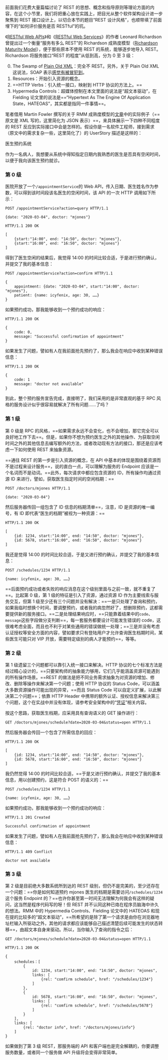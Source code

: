 前面我们花费大量篇幅讨论了 REST 的思想、概念和指导原则等理论方面的内容，在这个小节里，我们将把重心放在实践上，把目光从整个软件架构设计进一步聚焦到 REST 接口设计上，以切合本节的题目“REST 设计风格”，也顺带填了前面埋下的“如何评价服务是否 RESTful”的坑。

《[RESTful Web APIs](https://book.douban.com/subject/22139962/)》和《[RESTful Web Services](https://book.douban.com/subject/2054201/)》的作者 Leonard Richardson 曾提出过一个衡量“服务有多么 REST”的 Richardson 成熟度模型（[Richardson Maturity Model](https://martinfowler.com/articles/richardsonMaturityModel.html)），便于那些原本不使用 REST 的系统，能够逐步地导入 REST。Richardson 将服务接口“REST 的程度”从低到高，分为 0 至 3 级：

0. The Swamp of [Plain Old XML](https://en.wikipedia.org/wiki/Plain_Old_XML)：完全不 REST。另外，关于 Plain Old XML 这说法，SOAP 表示[感觉有被冒犯到](https://baike.baidu.com/item/%E6%84%9F%E8%A7%89%E6%9C%89%E8%A2%AB%E5%86%92%E7%8A%AF%E5%88%B0)。
1. Resources：开始引入资源的概念。
2. ==HTTP Verbs：引入统一接口，映射到 HTTP 协议的方法上。==
3. Hypermedia Controls：超媒体控制在本文里面的说法是“超文本驱动”，在 Fielding 论文里的说法是==“Hypertext As The Engine Of Application State，HATEOAS”，其实都是指同一件事情==。

笔者借用 Martin Fowler 撰写的关于 RMM 成熟度模型的[文章](https://martinfowler.com/articles/richardsonMaturityModel.html)中的实际例子（==原文是 XML 写的，这里简化为 JSON 表示）==，来具体展示一下四种不同程度的 REST 反应到实际接口中会是怎样的。假设你是一名软件工程师，接到需求（原文中的需求复杂一些，这里简化了）的 UserStory 描述是这样的：

医生预约系统

作为一名病人，我想要从系统中得知指定日期内我熟悉的医生是否具有空闲时间，以便于我向该医生预约就诊。

### 第 0 级
医院开放了一个`/appointmentService`的 Web API，传入日期、医生姓名作为参数，可以得到该时间段该名医生的空闲时间，该 API 的一次 HTTP 调用如下所示：

```
POST /appointmentService?action=query HTTP/1.1

{date: "2020-03-04", doctor: "mjones"}
```

```
HTTP/1.1 200 OK

[
	{start:"14:00", end: "14:50", doctor: "mjones"},
	{start:"16:00", end: "16:50", doctor: "mjones"}
]
```

得到了医生空闲的结果后，我觉得 14:00 的时间比较合适，于是进行预约确认，并提交了我的基本信息：

```
POST /appointmentService?action=confirm HTTP/1.1

{
	appointment: {date: "2020-03-04", start:"14:00", doctor: "mjones"},
	patient: {name: icyfenix, age: 30, ……}
}
```

如果预约成功，那我能够收到一个预约成功的响应：

```
HTTP/1.1 200 OK

{
	code: 0,
	message: "Successful confirmation of appointment"
}
```

如果发生了问题，譬如有人在我前面抢先预约了，那么我会在响应中收到某种错误信息：

```
HTTP/1.1 200 OK

{
	code: 1
	message: "doctor not available"
}
```

到此，整个预约服务宣告完成，直接明了，我们采用的是非常直观的基于 RPC 风格的服务设计似乎很容易就解决了所有问题……了吗？

### 第 1 级

第 0 级是 RPC 的风格，==如果需求永远不会变化，也不会增加，那它完全可以良好地工作下去==。但是，如果你不想为预约医生之外的其他操作、为获取空闲时间之外的其他信息去编写额外的方法，或者改动现有方法的接口，那还是应该考虑一下如何使用 REST 来抽象资源。

==通往 REST 的第一步是引入资源的概念，在 API 中基本的体现是围绕着资源而不是过程来设计服务==，说的直白一点，可以理解为服务的 Endpoint 应该是一个名词而不是动词。==此外，每次请求中都应包含资源的 ID，所有操作均通过资源 ID 来进行，譬如，获取医生指定时间的空闲档期：==

```
POST /doctors/mjones HTTP/1.1

{date: "2020-03-04"}
```

然后服务器传回一组包含了 ID 信息的档期清单==，注意，ID 是资源的唯一编号，有 ID 即代表“医生的档期”被视为一种资源：==

```
HTTP/1.1 200 OK

[
	{id: 1234, start:"14:00", end: "14:50", doctor: "mjones"},
	{id: 5678, start:"16:00", end: "16:50", doctor: "mjones"}
]
```

我还是觉得 14:00 的时间比较合适，于是又进行预约确认，并提交了我的基本信息：

```
POST /schedules/1234 HTTP/1.1

{name: icyfenix, age: 30, ……}
```

==后面预约成功或者失败的响应消息在这个级别里面与之前一致，就不重复了==。比起第 0 级，第 1 级的特征是引入了资源，通过资源 ID 作为主要线索与服务交互，但第 1 级至少还有三个问题并没有解决：==一是只处理了查询和预约，如果我临时想换个时间，要调整预约，或者我的病忽然好了，想删除预约，这都需要提供新的服务接口。==二是处理结果响应时，==只能靠着结果中的`code`、`message`这些字段做分支判断==，每一套服务都要设计可能发生错误的 code，这很难考虑全面，而且也不利于对某些通用的错误做统一处理；==三是并没有考虑认证授权等安全方面的内容，譬如要求只有登陆用户才允许查询医生档期时间，某些医生可能只对 VIP 开放，需要特定级别的病人才能预约==，等等。


### 第 2 级

第 1 级遗留三个问题都可以靠引入统一接口来解决。HTTP 协议的七个标准方法是经过精心设计的，==只要架构师的抽象能力够用，它们几乎能涵盖资源可能遇到的所有操作场景。==REST 的做法是把不同业务需求抽象为对资源的增加、修改、删除等操作来解决第一个问题；使用 HTTP 协议的 Status Code，可以涵盖大多数资源操作可能出现的异常，==而且 Status Code 可以自定义扩展，以此解决第二个问题==；依靠 HTTP Header 中携带的额外认证、授权信息来解决第三个问题，这个在实战中并没有体现，请参考安全架构中的“[凭证](https://icyfenix.cn/architect-perspective/general-architecture/system-security/credentials)”相关内容。

按这个思路，获取医生档期，应采用具有查询语义的 GET 操作进行：

```
GET /doctors/mjones/schedule?date=2020-03-04&status=open HTTP/1.1
```

然后服务器会传回一个包含了所需信息的回应：

```
HTTP/1.1 200 OK

[
	{id: 1234, start:"14:00", end: "14:50", doctor: "mjones"},
	{id: 5678, start:"16:00", end: "16:50", doctor: "mjones"}
]
```

我仍然觉得 14:00 的时间比较合适，==于是又进行预约确认，并提交了我的基本信息，用以创建预约，这是符合 POST 的语义的：==

```
POST /schedules/1234 HTTP/1.1

{name: icyfenix, age: 30, ……}
```
如果预约成功，那我能够收到一个预约成功的响应：
```
HTTP/1.1 201 Created

Successful confirmation of appointment
```
如果发生了问题，譬如有人在我前面抢先预约了，那么我会在响应中收到某种错误信息：
```
HTTP/1.1 409 Conflict

doctor not available
```

### 第 3 级

第 2 级是目前绝大多数系统所到达的 REST 级别，但仍不是完美的，至少还存在一个问题：==你是如何知道预约 mjones 医生的档期是需要访问`/schedules/1234`这个服务 Endpoint 的？==也许你甚至第一时间无法理解为何我会有这样的疑问，这当然是程序代码写的呀！但 REST 并不认同这种已烙在程序员脑海中许久的想法。RMM 中的 Hypermedia Controls、Fielding 论文中的 HATEOAS 和现在提的比较多的“超文本驱动”，==所希望的是除了第一个请求是由你在浏览器地址栏输入所驱动之外，其他的请求都应该能够自己描述清楚后续可能发生的状态转移==，由超文本自身来驱动。所以，当你输入了查询的指令之后：

```
GET /doctors/mjones/schedule?date=2020-03-04&status=open HTTP/1.1
```

```
HTTP/1.1 200 OK

{
	schedules：[
		{
			id: 1234, start:"14:00", end: "14:50", doctor: "mjones",
			links: [
				{rel: "comfirm schedule", href: "/schedules/1234"}
			]
		},
		{
			id: 5678, start:"16:00", end: "16:50", doctor: "mjones",
			links: [
				{rel: "comfirm schedule", href: "/schedules/5678"}
			]
		}
	],
	links: [
		{rel: "doctor info", href: "/doctors/mjones/info"}
	]
}
```

如果做到了第 3 级 REST，那服务端的 API 和客户端也是完全解耦的，你要调整服务数量，或者同一个服务做 API 升级将会变得非常简单。

